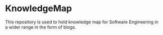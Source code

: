 # KnowledgeMap
This repository is used to hold knowledge map for Software Engineering in a wider range in the form of blogs.
